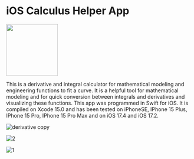 # iOS Calculus Helper App 

<p align="left">
  <img src="https://github.com/sheraadams/iOS-Calculus-App/assets/110789514/c87c7675-8aa5-4258-bf7e-f2d18b8ee9d5" width="140">
</p>


This is a derivative and integral calculator for mathematical modeling and engineering functions to fit a curve. It is a helpful tool for mathematical modeling and for quick conversion between integrals and derivatives and visualizing these functions. This app was programmed in Swift for iOS. It is compiled on Xcode 15.0 and has been tested on iPhoneSE, IPhone 15 Plus, IPhone 15 Pro, IPhone 15 Pro Max and on iOS 17.4 and iOS 17.2.

![derivative copy](https://github.com/sheraadams/iOS-Calculus-App/assets/110789514/33ae4a9f-457b-4b54-9feb-c97b8e25e8ed)

![2](https://github.com/sheraadams/iOS-Calculus-App/assets/110789514/146bdef0-d038-47ee-97e2-4080ed838d1a)

![1](https://github.com/sheraadams/iOS-Calculus-App/assets/110789514/0f211f19-26dc-416f-a76b-827a21c197df)
